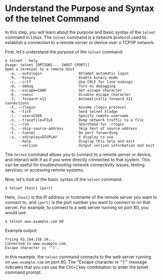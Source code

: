 # Understand the Purpose and Syntax of the telnet Command

In this step, you will learn about the purpose and basic syntax of the `telnet` command in Linux. The `telnet` command is a network protocol used to establish a connection to a remote server or device over a TCP/IP network.

First, let's understand the purpose of the `telnet` command:

```
$ telnet --help
Usage: telnet [OPTION]... [HOST [PORT]]
Open a terminal to a remote host
  -a, --autologin                 Attempt automatic login
  -b, --binary                    Enable binary mode
  -c, --crlf                      Use CRLF for line endings
  -d, --debug                     Turn on debugging
  -e, --escape=CHAR               Set escape character
  -E, --noesc                     Disable escape character
  -f, --forward-x11               Automatically forward X11 connections
  -F, --rlogin                    Assume rlogin protocol
  -k, --tick                      Send telnet kludge
  -l, --user=USER                 Specify remote username
  -n, --tracefile=FILE            Dump network traffic to a file
  -r, --rsh                       Shorthand for -rlogin
  -S, --skip-source-address       Skip test of source address
  -t, --tunnel                    Do port forwarding
  -x, --xdisplay=DISPLAY          X display to use
      --help                      Display this help and exit
      --version                   Output version information and exit
```

The `telnet` command allows you to connect to a remote server or device, and interact with it as if you were directly connected to that system. This can be useful for troubleshooting network connectivity issues, testing services, or accessing remote systems.

Now, let's look at the basic syntax of the `telnet` command:

```
$ telnet [host] [port]
```

Here, `[host]` is the IP address or hostname of the remote server you want to connect to, and `[port]` is the port number you want to connect to on that server. For example, to connect to a web server running on port 80, you would use:

```
$ telnet www.example.com 80
```

Example output:

```
Trying 93.184.216.34...
Connected to www.example.com.
Escape character is '^]'.
```

In this example, the `telnet` command connects to the web server running on `www.example.com` on port 80. The "Escape character is '^]'" message indicates that you can use the Ctrl+] key combination to enter the telnet command prompt.
